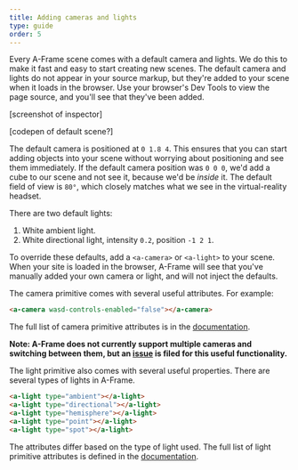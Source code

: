 ```yaml
---
title: Adding cameras and lights
type: guide
order: 5
---
```


Every A-Frame scene comes with a default camera and lights. We do this to make it fast and easy to start creating new scenes. The default camera and lights do not appear in your source markup, but they're added to your scene when it loads in the browser. Use your browser's Dev Tools to view the page source, and you'll see that they've been added.

[screenshot of inspector]

[codepen of default scene?]

The default camera is positioned at `0 1.8 4`. This ensures that you can start adding objects into your scene without worrying about positioning and see them immediately. If the default camera position was `0 0 0`, we'd add a cube to our scene and not see it, because we'd be _inside_ it. The default field of view is `80°`, which closely matches what we see in the virtual-reality headset.

There are two default lights:

1. White ambient light.
2. White directional light, intensity `0.2`, position `-1 2 1`.

To override these defaults, add a `<a-camera>` or `<a-light>` to your scene. When your site is loaded in the browser, A-Frame will see that you've manually added your own camera or light, and will not inject the defaults.

The camera primitive comes with several useful attributes. For example:

```html
<a-camera wasd-controls-enabled="false"></a-camera>
```

The full list of camera primitive attributes is in the [documentation](../docs/).

__Note: A-Frame does not currently support multiple cameras and switching between them, but an [issue](https://github.com/aframevr/aframe-core/issues/635) is filed for this useful functionality.__

The light primitive also comes with several useful properties. There are several types of lights in A-Frame.

```html
<a-light type="ambient"></a-light>
<a-light type="directional"></a-light>
<a-light type="hemisphere"></a-light>
<a-light type="point"></a-light>
<a-light type="spot"></a-light>
```

The attributes differ based on the type of light used. The full list of light primitive attributes is defined in the [documentation](../docs/).
